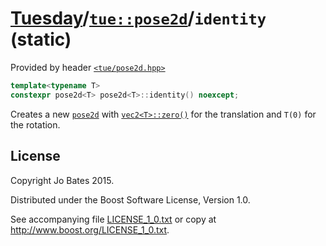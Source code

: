 [Tuesday](../../../README.md)/[`tue::pose2d`](../../headers/pose2d.md)/`identity` (static)
==========================================================================================
Provided by header [`<tue/pose2d.hpp>`](../../headers/pose2d.md)

```c++
template<typename T>
constexpr pose2d<T> pose2d<T>::identity() noexcept;
```

Creates a new [`pose2d`](../../headers/pose2d.md) with
[`vec2<T>::zero()`](../vec/zero.md) for the translation and `T(0)` for the
rotation.

License
-------
Copyright Jo Bates 2015.

Distributed under the Boost Software License, Version 1.0.

See accompanying file [LICENSE_1_0.txt](../../../LICENSE_1_0.txt) or copy at
http://www.boost.org/LICENSE_1_0.txt.
